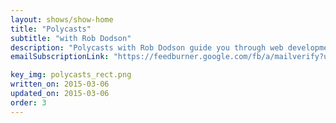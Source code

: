 ```yaml
---
layout: shows/show-home
title: "Polycasts"
subtitle: "with Rob Dodson"
description: "Polycasts with Rob Dodson guide you through web development with Polymer, starting with using basic Polymer elements through to building a complete web app with routing and responsive elements."
emailSubscriptionLink: "https://feedburner.google.com/fb/a/mailverify?uri=Polycasts&amp;loc=en_US"

key_img: polycasts_rect.png
written_on: 2015-03-06
updated_on: 2015-03-06
order: 3
---
```

